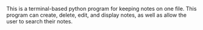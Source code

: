 This is a terminal-based python program for keeping notes on one file. This program can create, delete, edit, and display notes, as well as allow the user to search their notes.